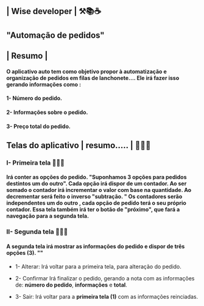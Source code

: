 
## | Wise developer | ⚒️📚☕

## "Automação de pedidos" 


## | Resumo | 
 #### O aplicativo auto tem como objetivo propor à automatização e organização de pedidos em filas de lanchonete.... Ele irá fazer isso gerando informações como : 
 #### 1- Número do pedido. 
 #### 2- Informações sobre o pedido.
 #### 3- Preço total do pedido. 
 


 ## Telas do aplicativo | resumo..... | 🧑🏽‍💻
 
 ### I- Primeira tela  🧑🏽‍🔧
 #### Irá conter as opções do pedido. "Suponhamos 3 opções para pedidos destintos um do outro". Cada opção irá dispor de um contador. Ao ser somado o contador irá incrementar o valor com base na quantidade. Ao decrementar será feito o inverso "subtração. " Os contadores serão independentes um do outro , cada opção de pedido terá o seu próprio contador. Essa tela também irá ter o botão de "próximo", que fará a navegação para a segunda tela.

 ### II- Segunda tela  🧑🏽‍🔧
 ####  A segunda tela irá mostrar as informações do pedido e dispor de três opções (3). ""
   * 1- Alterar: Irá voltar para a primeira tela, para alteração do pedido.

   * 2- Confirmar Irá finalizar o pedido, gerando a nota com as informações de: **número do pedido**, **informações** e **total**.

  * 3- Sair: Irá voltar para a **primeira tela (1)** com as informações reinciadas.      